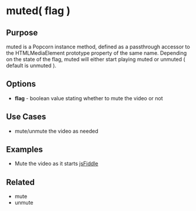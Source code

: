 # muted( flag ) #

## Purpose ##

muted is a Popcorn instance method, defined as a passthrough accessor to the HTMLMediaElement prototype property of the same name. Depending on the state of the flag, muted will either start playing muted or unmuted ( default is unmuted ).

## Options ##

* **flag** - boolean value stating whether to mute the video or not

## Use Cases ##

* mute/unmute the video as needed

## Examples ##

* Mute the video as it starts [jsFiddle](http://jsfiddle.net/popcornjs/5Ysdr/)

## Related ##

* mute
* unmute
